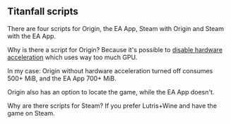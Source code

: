 ## Titanfall scripts

There are four scripts for Origin, the EA App, Steam with Origin and Steam with the EA App.

Why is there a script for Origin? Because it's possible to [disable hardware acceleration](https://www.reddit.com/r/origin/comments/q8o9gv/disable_origin_client_hardware_acceleration) which uses way too much GPU.

In my case: Origin without hardware acceleration turned off consumes 500+ MiB, and the EA App 700+ MiB.

Origin also has an option to locate the game, while the EA App doesn't.

Why are there scripts for Steam? If you prefer Lutris+Wine and have the game on Steam.
